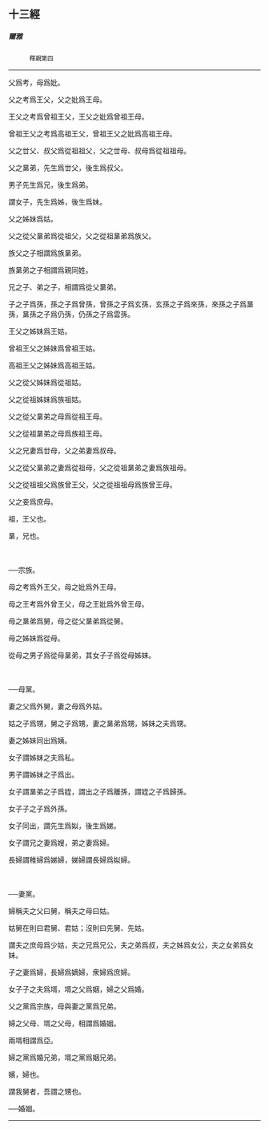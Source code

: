 

## 十三經

##### 爾雅
　　　`釋親第四`

* * *

父爲考，母爲妣。

父之考爲王父，父之妣爲王母。

王父之考爲曾祖王父，王父之妣爲曾祖王母。

曾祖王父之考爲高祖王父，曾祖王父之妣爲高祖王母。

父之丗父、叔父爲從祖祖父，父之丗母、叔母爲從祖祖母。

父之晜弟，先生爲丗父，後生爲叔父。

男子先生爲兄，後生爲弟。

謂女子，先生爲姊，後生爲妹。

父之姊妹爲姑。

父之從父晜弟爲從祖父，父之從祖晜弟爲族父。

族父之子相謂爲族晜弟。

族晜弟之子相謂爲親同姓。

兄之子、弟之子，相謂爲從父晜弟。

子之子爲孫，孫之子爲曾孫，曾孫之子爲玄孫，玄孫之子爲來孫，來孫之子爲晜孫，晜孫之子爲仍孫，仍孫之子爲雲孫。

王父之姊妹爲王姑。

曾祖王父之姊妹爲曾祖王姑。

高祖王父之姊妹爲高祖王姑。

父之從父姊妹爲從祖姑。

父之從祖姊妹爲族祖姑。

父之從父晜弟之母爲從祖王母。

父之從祖晜弟之母爲族祖王母。

父之兄妻爲丗母，父之弟妻爲叔母。

父之從父晜弟之妻爲從祖母，父之從祖晜弟之妻爲族祖母。

父之從祖祖父爲族曾王父，父之從祖祖母爲族曾王母。

父之妾爲庶母。

祖，王父也。

晜，兄也。

　

──宗族。

母之考爲外王父，母之妣爲外王母。

母之王考爲外曾王父，母之王妣爲外曾王母。

母之晜弟爲舅，母之從父晜弟爲從舅。

母之姊妹爲從母。

從母之男子爲從母晜弟，其女子子爲從母姊妹。

　

──母黨。

妻之父爲外舅，妻之母爲外姑。

姑之子爲甥，舅之子爲甥，妻之晜弟爲甥，姊妹之夫爲甥。

妻之姊妹同出爲姨。

女子謂姊妹之夫爲私。

男子謂姊妹之子爲出。

女子謂晜弟之子爲姪，謂出之子爲離孫，謂姪之子爲歸孫。

女子子之子爲外孫。

女子同出，謂先生爲姒，後生爲娣。

女子謂兄之妻爲嫂，弟之妻爲婦。

長婦謂稚婦爲娣婦，娣婦謂長婦爲姒婦。

　

──妻黨。

婦稱夫之父曰舅，稱夫之母曰姑。

姑舅在則曰君舅、君姑；沒則曰先舅、先姑。

謂夫之庶母爲少姑，夫之兄爲兄公，夫之弟爲叔，夫之姊爲女公，夫之女弟爲女妹。

子之妻爲婦，長婦爲嫡婦，衆婦爲庶婦。

女子子之夫爲壻，壻之父爲姻，婦之父爲婚。

父之黨爲宗族，母與妻之黨爲兄弟。

婦之父母、壻之父母，相謂爲婚姻。

兩壻相謂爲亞。

婦之黨爲婚兄弟，壻之黨爲姻兄弟。

嬪，婦也。

謂我舅者，吾謂之甥也。

──婚姻。

* * *

